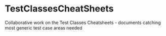 # TestClassesCheatSheets
Collaborative work on the Test Classes Cheatsheets - documents catching most generic test case areas needed
